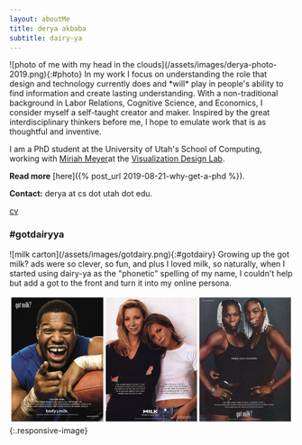 ```yaml
---
layout: aboutMe
title: derya akbaba
subtitle: dairy-ya
---
```


<div class="content" markdown="1">
![photo of me with my head in the clouds](/assets/images/derya-photo-2019.png){:#photo}
In my work I focus on understanding the role that design and technology currently does and *will* play in people's ability to find information and create lasting understanding. With a non-traditional background in Labor Relations, Cognitive Science, and Economics, I consider myself a self-taught creator and maker. Inspired by the great interdisciplinary thinkers before me, I hope to emulate work that is as thoughtful and inventive.
</div>

I am a PhD student at the University of Utah's School of Computing, working with [Miriah Meyer](https://www.cs.utah.edu/~miriah)at the [Visualization Design Lab](https://vdl.sci.utah.edu/).

**Read more** [here]({% post_url 2019-08-21-why-get-a-phd %}).

**Contact:** derya at cs dot utah dot edu.

[cv](/assets/images/Akbaba-CV-Summer-2020.pdf)

### \#gotdairyya

<div class="content" markdown="1">
![milk carton](/assets/images/gotdairy.png){:#gotdairy}
Growing up the got milk? ads were so clever, so fun, and plus I loved milk, so naturally, when I started using dairy-ya as the "phonetic" spelling of my name, I couldn't help but add a got to the front and turn it into my online persona.
</div>

![90s got milk? ads](/assets/images/gotmilk.png){:.responsive-image}
